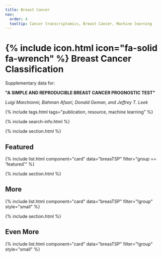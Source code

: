 ```yaml
---
title: Breast Cancer
nav:
  order: 4
  tooltip: Cancer transcriptomics, Breast Cancer, Machine learning
---
```


# {% include icon.html icon="fa-solid fa-wrench" %} Breast Cancer Classification

Supplementary data for:

**"A SIMPLE AND REPRODUCIBLE BREAST CANCER PROGNOSTIC TEST"**

*Luigi Marchionni, Bahman Afsari, Donald Geman, and Jeffrey T. Leek*


{% include tags.html tags="publication, resource, machine learning" %}

{% include search-info.html %}

{% include section.html %}


## Featured

{% include list.html component="card" data="breasTSP" filter="group == 'featured'" %}

{% include section.html %}


## More

{% include list.html component="card" data="breasTSP" filter="!group" style="small" %}

{% include section.html %}


## Even More

{% include list.html component="card" data="breasTSP" filter="!group" style="small" %}
